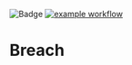 ![Badge](https://img.shields.io/badge/version-v2.7%E2%80%90kppnn-blue.svg)
[![example workflow](https://github.com/hitesh-temp-account/Breach/actions/workflows/main.yml/badge.svg)](https://github.com/hitesh-temp-account/Breach/actions/workflows/main.yml)

# Breach

